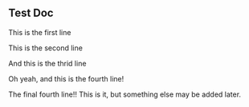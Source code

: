 ## Test Doc
This is the first line

This is the second line

And this is the thrid line

Oh yeah, and this is the fourth line!

The final fourth line!! This is it, but something else may be added later.
